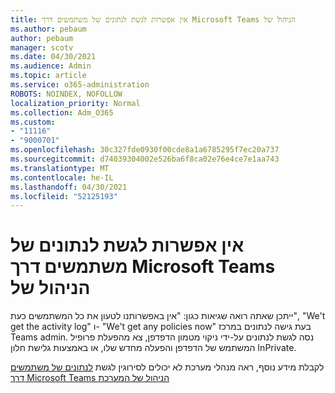```yaml
---
title: אין אפשרות לגשת לנתונים של משתמשים דרך Microsoft Teams הניהול של
ms.author: pebaum
author: pebaum
manager: scotv
ms.date: 04/30/2021
ms.audience: Admin
ms.topic: article
ms.service: o365-administration
ROBOTS: NOINDEX, NOFOLLOW
localization_priority: Normal
ms.collection: Adm_O365
ms.custom:
- "11116"
- "9000701"
ms.openlocfilehash: 30c327fde0930f00cde8a1a6785295f7ec20a737
ms.sourcegitcommit: d74039304002e526ba6f8ca02e76e4ce7e1aa743
ms.translationtype: MT
ms.contentlocale: he-IL
ms.lasthandoff: 04/30/2021
ms.locfileid: "52125193"
---
```

# <a name="cant-access-user-data-via-the-microsoft-teams-admin-center"></a>אין אפשרות לגשת לנתונים של משתמשים דרך Microsoft Teams הניהול של

ייתכן שאתה רואה שגיאות כגון: "אין באפשרותנו לטעון את כל המשתמשים כעת", "We't get the activity log" ו- "We't get any policies now" בעת גישה לנתונים במרכז Teams admin. נסה לגשת לנתונים על-ידי ניקוי מטמון הדפדפן, צא מהפעלת פרופיל המשתמש של הדפדפן והפעלה מחדש שלו, או באמצעות גלישת חלון InPrivate. 

לקבלת מידע נוסף, ראה מנהלי מערכת לא יכולים לסירוגין לגשת [לנתונים של משתמשים דרך Microsoft Teams הניהול של המערכת](https://docs.microsoft.com/microsoftteams/troubleshoot/teams-administration/cannot-access-admin-center)